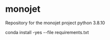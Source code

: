 # monojet
Repository for the monojet project
python 3.8.10

conda install -yes --file requirements.txt